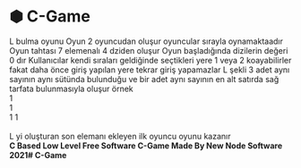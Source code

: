 # ⬢ C-Game
L bulma oyunu
Oyun 2 oyuncudan oluşur oyuncular sırayla oynamaktaadır Oyun tahtası 7 elemenalı 4 dziden oluşur Oyun başladığında dizilerin değeri 0 dır
Kullanıcılar kendi sıraları geldiğinde seçtikleri yere 1 veya 2 koayabilirler fakat daha önce giriş yapılan yere tekrar giriş yapamazlar
L şekli 3 adet aynı sayının aynı sütünda bulunduğu ve bir adet aynı sayının en alt satırda sağ tarfata bulunmasıyla oluşur örnek <br>
     1<br>
     1<br>
     1 1<br>	
L yi oluşturan son elemanı ekleyen ilk oyuncu oyunu kazanır
<br>
<b> C Based Low Level Free Software C-Game  Made By New Node Software 2021# C-Game </b>
